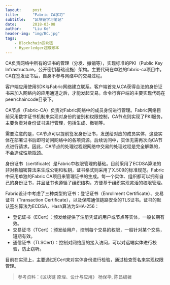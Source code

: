 ```yaml
---
layout:     post
title:      "Fabric CA学习"
subtitle:   "区块链学习笔记"
date:       2018-03-08
author:     "Liu Ke"
header-img: "img/BC.jpg"
tags:
    - Blockchain区块链
    - Hyperledger超级账本
---
```




CA负责网络中所有的证书的管理（分发、撤销等），实现标准的PKI（Public Key Infrastructure，公开密钥基础设施）架构。主要代码在单独的fabric-ca项目中。CA在签发证书后，自身不参与网络中的交易过程。

客户端应用使用SDK与Fabric网络建立联系。客户端首先从CA获得合法的身份证书来加入网络内的应用通道之后，才能发起交易。命令行客户端的主要实现代码在peer/chaincode目录下。

CA节点（Fabric-CA）负责对Fabric网络中的成员身份进行管理。Fabric网络目前采用数字证书机制来实现对身份的鉴别和权限控制，CA节点则实现了PKI服务，主要负责对身份证书进行管理，包括生成、撤销等。

需要注意的是，CA节点可以提前签发身份证书，发送给对应的成员实体，这些实体在部署证书后即可访问网络中的各项资源。后续访问中，实体无需再次向CA节点进行请求。因此，CA节点的处理过程跟网络中交易的处理过程是完全解耦的，不会造成性能瓶颈。


身份证书（certificate）是Fabric中权限管理的基础。目前采用了ECDSA算法的非对称加密算法来生成公钥和私钥，证书格式则采用了X.509的标准规范。Fabric中采用单独的Fabric CA项目来管理证书的生成。每一个实体、组织都可以拥有自己的身份证书，并且证书也遵循了组织结构，方便基于组织实现灵活的权限管理。
 
Fabric设计中考虑了三种类型的证书：登记证书（Enrollment Certificate）、交易证书（Transaction Certificate），以及保障通信链路安全的TLS证书。证书的默认签名算法为ECDSA，Hash算法为SHA-256：

- 登记证书（ECert）：颁发给提供了注册凭证的用户或节点等实体，一般长期有效。
- 交易证书（TCert）：颁发给用户，控制每个交易的权限，一般针对某个交易，短期有效。
- 通信证书（TLSCert）：控制对网络层的接入访问，可以对远端实体进行校验，防止窃听。

目前在实现上，主要通过ECert来对实体身份进行检验，通过检查签名来实现权限管理。




> 参考资料：《区块链 原理、设计与应用》 杨保华, 陈昌编著